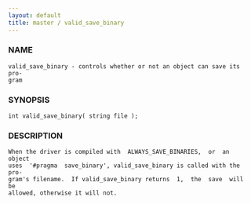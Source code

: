 ```yaml
---
layout: default
title: master / valid_save_binary
---
```


### NAME

    valid_save_binary - controls whether or not an object can save its pro‐
    gram

### SYNOPSIS

    int valid_save_binary( string file );

### DESCRIPTION

    When the driver is compiled with  ALWAYS_SAVE_BINARIES,  or  an  object
    uses  '#pragma  save_binary', valid_save_binary is called with the pro‐
    gram's filename.  If valid_save_binary returns  1,  the  save  will  be
    allowed, otherwise it will not.

